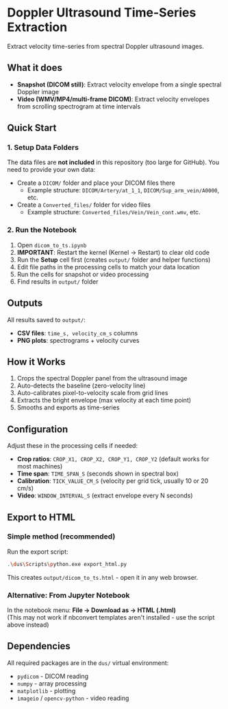 # Doppler Ultrasound Time-Series Extraction

Extract velocity time-series from spectral Doppler ultrasound images.

## What it does
- **Snapshot (DICOM still)**: Extract velocity envelope from a single spectral Doppler image
- **Video (WMV/MP4/multi-frame DICOM)**: Extract velocity envelopes from scrolling spectrogram at time intervals

## Quick Start

### 1. Setup Data Folders
The data files are **not included** in this repository (too large for GitHub). You need to provide your own data:

- Create a `DICOM/` folder and place your DICOM files there
  - Example structure: `DICOM/Artery/at_1_1`, `DICOM/Sup_arm_vein/A0000`, etc.
- Create a `Converted_files/` folder for video files
  - Example structure: `Converted_files/Vein/Vein_cont.wmv`, etc.

### 2. Run the Notebook
1. Open `dicom_to_ts.ipynb`
2. **IMPORTANT**: Restart the kernel (Kernel → Restart) to clear old code
3. Run the **Setup** cell first (creates `output/` folder and helper functions)
4. Edit file paths in the processing cells to match your data location
5. Run the cells for snapshot or video processing
6. Find results in `output/` folder

## Outputs
All results saved to `output/`:
- **CSV files**: `time_s, velocity_cm_s` columns
- **PNG plots**: spectrograms + velocity curves

## How it Works
1. Crops the spectral Doppler panel from the ultrasound image
2. Auto-detects the baseline (zero-velocity line)
3. Auto-calibrates pixel-to-velocity scale from grid lines
4. Extracts the bright envelope (max velocity at each time point)
5. Smooths and exports as time-series

## Configuration
Adjust these in the processing cells if needed:
- **Crop ratios**: `CROP_X1, CROP_X2, CROP_Y1, CROP_Y2` (default works for most machines)
- **Time span**: `TIME_SPAN_S` (seconds shown in spectral box)
- **Calibration**: `TICK_VALUE_CM_S` (velocity per grid tick, usually 10 or 20 cm/s)
- **Video**: `WINDOW_INTERVAL_S` (extract envelope every N seconds)

## Export to HTML

### Simple method (recommended)
Run the export script:
```bash
.\dus\Scripts\python.exe export_html.py
```
This creates `output/dicom_to_ts.html` - open it in any web browser.

### Alternative: From Jupyter Notebook
In the notebook menu: **File → Download as → HTML (.html)**  
(This may not work if nbconvert templates aren't installed - use the script above instead)

## Dependencies
All required packages are in the `dus/` virtual environment:
- `pydicom` - DICOM reading
- `numpy` - array processing
- `matplotlib` - plotting
- `imageio` / `opencv-python` - video reading


